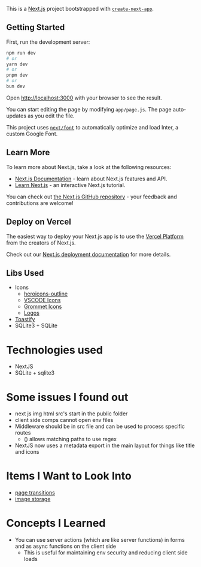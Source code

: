 This is a [Next.js](https://nextjs.org/) project bootstrapped with [`create-next-app`](https://github.com/vercel/next.js/tree/canary/packages/create-next-app).

## Getting Started

First, run the development server:

```bash
npm run dev
# or
yarn dev
# or
pnpm dev
# or
bun dev
```

Open [http://localhost:3000](http://localhost:3000) with your browser to see the result.

You can start editing the page by modifying `app/page.js`. The page auto-updates as you edit the file.

This project uses [`next/font`](https://nextjs.org/docs/basic-features/font-optimization) to automatically optimize and load Inter, a custom Google Font.

## Learn More

To learn more about Next.js, take a look at the following resources:

-   [Next.js Documentation](https://nextjs.org/docs) - learn about Next.js features and API.
-   [Learn Next.js](https://nextjs.org/learn) - an interactive Next.js tutorial.

You can check out [the Next.js GitHub repository](https://github.com/vercel/next.js/) - your feedback and contributions are welcome!

## Deploy on Vercel

The easiest way to deploy your Next.js app is to use the [Vercel Platform](https://vercel.com/new?utm_medium=default-template&filter=next.js&utm_source=create-next-app&utm_campaign=create-next-app-readme) from the creators of Next.js.

Check out our [Next.js deployment documentation](https://nextjs.org/docs/deployment) for more details.

## Libs Used

-   Icons
    -   [heroicons-outline](https://icones.js.org/collection/heroicons-outline)
    -   [VSCODE Icons](https://icones.js.org/collection/vscode-icons)
    -   [Grommet Icons](https://icones.js.org/collection/grommet-icons)
    -   [Logos](https://icones.js.org/collection/logos)
-   [Toastify](https://fkhadra.github.io/react-toastify/introduction/)
-   SQLite3 + SQLite

# Technologies used

-   NextJS
-   SQLite + sqlite3

# Some issues I found out

-   next js img html src's start in the public folder
-   client side comps cannot open env files
-   Middleware should be in src file and can be used to process specific routes
    -   () allows matching paths to use regex
-   NextJS now uses a metadata export in the main layout for things like title and icons

# Items I Want to Look Into

-   [page transitions](https://www.youtube.com/watch?v=fx6KMItwJAw)
-   [image storage](https://vercel.com/docs/storage/vercel-blob/server-upload)

# Concepts I Learned

-   You can use server actions (which are like server functions) in forms and as async functions on the client side
    -   This is useful for maintaining env security and reducing client side loads
